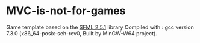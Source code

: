 # MVC-is-not-for-games

Game template based on the [SFML 2.5.1](https://www.sfml-dev.org/) library
Compiled with : gcc version 7.3.0 (x86_64-posix-seh-rev0, Built by MinGW-W64 project).
